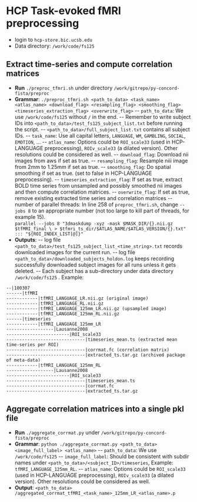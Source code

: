 # HCP Task-evoked fMRI preprocessing
- login to `hcp-store.bic.ucsb.edu`
- Data directory: `/work/code/fs125 `

## Extract time-series and compute correlation matrices
- **Run** `./preproc_tfmri.sh`  under directory `/work/gitrepo/py-concord-fista/preproc`
- **Grammar**: 
``./preproc_tfmri.sh <path_to_data> <task_name> <atlas_name> <download_flag> <resampling_flag> <smoothing_flag> <timeseries_extraction_flag> <overwrite_flag>``
-- `path_to_data`: We use `/work/code/fs125` without `/`  in the end. 
-- Remember to write subject IDs into `<path_to_data>/test_fs125_subject_list.txt` before running the script. 
-- `<path_to_data>/full_subject_list.txt` contains all subject IDs.
-- `task_name`: Use all capital letters, `LANGUAGE`, `WM`, `GAMBLING`, `SOCIAL`, `EMOTION`, ...
-- `atlas_name`: Options could be `ROI_scale33` (used in HCP-LANGUAGE preprocessing), `ROIv_scale33` (a dilated version). Other resolutions could be considered as well.
-- `download_flag`: Download nii images from aws if set as true.
-- `resampling_flag`: Resample niii image from 2mm to 1.25mm if set as true.
-- `smoothing_flag`: Do spatial smoothing if set as true.  (set to false in HCP-LANGUAGE preprocessing).
-- `timeseries_extraction_flag`: If set as true, extract BOLD time series from unsampled and possibly  smoothed nii images and then compute correlation matrices.
-- `overwrite_flag`: If set as true, remove existing extracted time series and correlation matrices
-- number of parallel threads: In line 258 of `preproc_tfmri.sh`, change `--jobs 8` to an appropriate number (not too large to kill part of threads, for example 15).          
``
parallel --jobs 8 "3dmaskdump -xyz -mask $MASK_DIR/{}.nii.gz $tfMRI_final \
             > $tfmri_ts_dir/$ATLAS_NAME/$ATLAS_VERSION/{}.txt" ::: "${ROI_INDEX_LIST[@]}"
``
- **Outputs**: 
-- log file `<path_to_data>/test_fs125_subject_list_<time_string>.txt` records downloaded images for the current run.
-- log file `<path_to_data>/downloaded_subjects_holdon.log` keeps recording successfully downloaded subject images for all runs unless it gets deleted.
-- Each subject has a sub-directory under data directory `/work/code/fs125` . Example:
```
--|100307
------|tfMRI
------------|tfMRI_LANGUAGE_LR.nii.gz (original image)
------------|tfMRI_LANGUAGE_RL.nii.gz
------------|tfMRI_LANGUAGE_125mm_LR.nii.gz (upsampled image)
------------|tfMRI_LANGUAGE_125mm_RL.nii.gz
------|timeseries
------------|tfMRI_LANGUAGE_125mm_LR
------------------|Lausanne2008
------------------------|ROI_scale33
------------------------------|timeseries_mean.ts (extracted mean time-series per ROI)
------------------------------|corrmat.fc (correlation matrix)
------------------------------|extracted_ts.tar.gz (archived package of meta-data)
------------|tfMRI_LANGUAGE_125mm_RL
------------------|Lausanne2008
------------------------|ROI_scale33
------------------------------|timeseries_mean.ts
------------------------------|corrmat.fc
------------------------------|extracted_ts.tar.gz
```


## Aggregate correlation matrices into a single pkl file
* **Run** `./aggregate_corrmat.py`  under `/work/gitrepo/py-concord-fista/preproc`
* **Grammar**: ``python ./aggregate_corrmat.py <path_to_data> <image_full_label> <atlas_name>``
-- `path_to_data`: We use `/work/code/fs125` 
-- `image_full_label`: Should be consistent with subdir names under `<path_to_data>/<subject_ID>/timeseries`, Example: `tfMRI_LANGUAGE_125mm_RL`. 
-- `atlas_name`: Options could be `ROI_scale33` (used in HCP-LANGUAGE preprocessing), `ROIv_scale33` (a dilated version). Other resolutions could be considered as well.
* **Output**:  `<path_to_data> /aggregated_corrmat_tfMRI_<task_name>_125mm_LR_<atlas_name>.p`